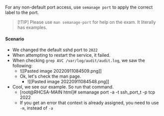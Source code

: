 For any non-default port access, use `semanage port` to apply the correct label to the port.

>[!TIP] Please use `man semanage-port` for help on the exam. It literally has examples. 


#### Scenario 
- We changed the default sshd port to `2022`
- When attempting to restart the service, it failed. 
- When checking `grep AVC /var/log/audit/audit.log`, we saw the following:
	- ![[Pasted image 20220911084509.png]]
	- Ok, let's check the man page.
		- ![[Pasted image 20220911084548.png]]
- Cool, we see our example. So run that command.
	- [root@RHCSA-MAIN html]# semanage port -a -t ssh_port_t -p tcp 2022
	- If you get an error that context is already assigned, you need to use `-m`, instead of `-a`